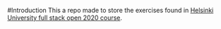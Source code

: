 #Introduction
This a repo made to store the exercises found in [Helsinki University full stack open 2020 course](https://fullstackopen.com/en/).